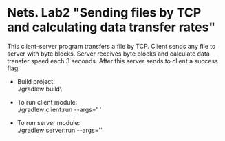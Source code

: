 # Nets. Lab2 "Sending files by TCP and calculating data transfer rates"
This client-server program transfers a file by TCP. Client sends any file to server with byte blocks. Server receives byte blocks and calculate data transfer speed each 3 seconds. After this server sends to client a success flag.

* Build project:\
./gradlew build\


* To run client module:\
./gradlew client:run --args='<file name> <addr> <port>'


* To run server module:\
./gradlew server:run --args='<port>'